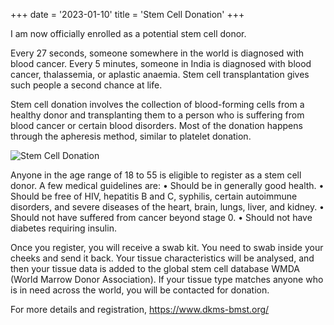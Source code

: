 +++
date = '2023-01-10'
title = 'Stem Cell Donation' 
+++

I am now officially enrolled as a potential stem cell donor.

Every 27 seconds, someone somewhere in the world is diagnosed with blood cancer. Every 5 minutes, someone in India is diagnosed with blood cancer, thalassemia, or aplastic anaemia. Stem cell transplantation gives such people a second chance at life.

Stem cell donation involves the collection of blood-forming cells from a healthy donor and transplanting them to a person who is suffering from blood cancer or certain blood disorders. Most of the donation happens through the apheresis method, similar to platelet donation.

![Stem Cell Donation](/static/images/lifesaver.jpeg)

Anyone in the age range of 18 to 55 is eligible to register as a stem cell donor.
A few medical guidelines are:
• Should be in generally good health.
• Should be free of HIV, hepatitis B and C, syphilis, certain autoimmune disorders, and severe diseases of the heart, brain, lungs, liver, and kidney.
• Should not have suffered from cancer beyond stage 0.
• Should not have diabetes requiring insulin.

Once you register, you will receive a swab kit. You need to swab inside your cheeks and send it back. Your tissue characteristics will be analysed, and then your tissue data is added to the global stem cell database WMDA (World Marrow Donor Association). If your tissue type matches anyone who is in need across the world, you will be contacted for donation.

For more details and registration,
https://www.dkms-bmst.org/
